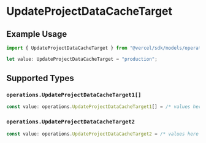 # UpdateProjectDataCacheTarget

## Example Usage

```typescript
import { UpdateProjectDataCacheTarget } from "@vercel/sdk/models/operations/updateprojectdatacache.js";

let value: UpdateProjectDataCacheTarget = "production";
```

## Supported Types

### `operations.UpdateProjectDataCacheTarget1[]`

```typescript
const value: operations.UpdateProjectDataCacheTarget1[] = /* values here */
```

### `operations.UpdateProjectDataCacheTarget2`

```typescript
const value: operations.UpdateProjectDataCacheTarget2 = /* values here */
```

